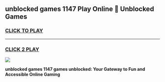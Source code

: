
## unblocked games 1147 Play Online 👋 Unblocked Games
<h3>
<a href="https://premium.freeplayer.one?title=unblocked_games_1147&ref=19F">CLICK TO PLAY</a></h3>
<hr>

<h3>
<a href="https://premium.freeplayer.one?title=unblocked_games_1147&ref=19F">CLICK 2 PLAY</a>
  
</h3>

<a href="https://premium.freeplayer.one?title=unblocked_games_1147&ref=19F"><img src="https://clearcache.store/games.png"></a>


**unblocked games 1147 games unblocked: Your Gateway to Fun and Accessible Online Gaming**
